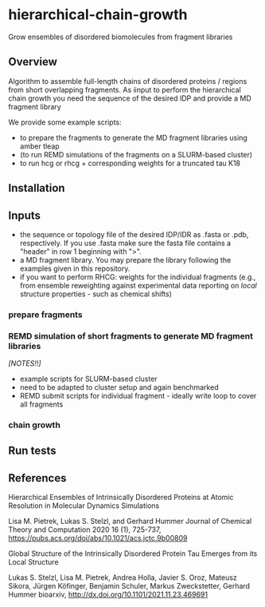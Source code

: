 # hierarchical-chain-growth
Grow ensembles of disordered biomolecules from fragment libraries

## Overview
Algorithm to assemble full-length chains of disordered proteins / regions from short overlapping fragments. 
As iinput to perform the hierarchical chain growth you need the sequence of the desired IDP and provide a MD fragment library

We provide some example scripts:
- to prepare the fragments to generate the MD fragment libraries using amber tleap
- (to run REMD simulations of the fragments on a SLURM-based cluster)
- to run hcg or rhcg + corresponding weights for a truncated tau K18

## Installation

## Inputs
- the sequence or topology file of the desired IDP/IDR as .fasta or .pdb, respectively. If you use .fasta make sure the fasta file contains a "header" in row 1 beginning with ">".
- a MD fragment library. You may prepare the library following the examples given in this repository.
- if you want to perform RHCG: weights for the individual fragments (e.g., from ensemble reweighting against experimental data reporting on _local_ structure properties - such as chemical shifts)

### prepare fragments

### REMD simulation of short fragments to generate MD fragment libraries
_[NOTES!!]_
- example scripts for SLURM-based cluster
- need to be adapted to cluster setup and again benchmarked
- REMD submit scripts for individual fragment - ideally write loop to cover all fragments

### chain growth

## Run tests

## References
Hierarchical Ensembles of Intrinsically Disordered Proteins at Atomic Resolution in Molecular Dynamics Simulations

Lisa M. Pietrek, Lukas S. Stelzl, and Gerhard Hummer
Journal of Chemical Theory and Computation 2020 16 (1), 725-737, https://pubs.acs.org/doi/abs/10.1021/acs.jctc.9b00809


Global Structure of the Intrinsically Disordered Protein Tau Emerges from its Local Structure

Lukas S. Stelzl, Lisa M. Pietrek, Andrea Holla, Javier S. Oroz, Mateusz Sikora, Jürgen Köfinger, Benjamin Schuler, Markus Zweckstetter, Gerhard Hummer
bioarxiv, http://dx.doi.org/10.1101/2021.11.23.469691

